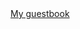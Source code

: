 <!DOCTYPE html>
<html>
  <a href="http://algorithmsalemcider.123Guestbook.com/" target="_self">My guestbook</a>
</html>
